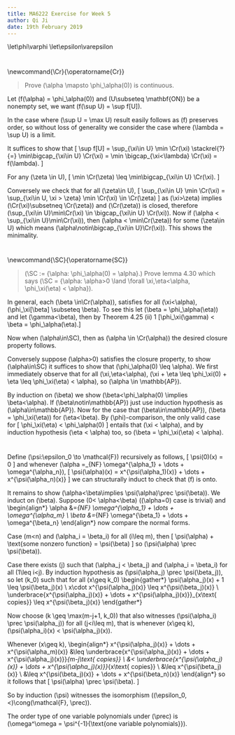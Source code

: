 ```yaml
---
title: MA6222 Exercise for Week 5
author: Qi Ji
date: 19th February 2019
---
```


\let\phi\varphi
\let\epsilon\varepsilon

#

\newcommand{\Cr}{\operatorname{Cr}}

> Prove \(\alpha \mapsto \phi_\alpha(0)\) is continuous.

Let \(f(\alpha) = \phi_\alpha(0)\) and
\(U\subseteq \mathbf{ON}\) be a nonempty set, we want \(f(\sup U) = \sup f[U]\).

In the case where \(\sup U = \max U\) result easily follows as \(f\) preserves order,
so without loss of generality we consider the case where \(\lambda = \sup U\) is a limit.

It suffices to show that
\[ \sup f[U] = \sup_{\xi\in U} \min \Cr(\xi) \stackrel{?}{=} \min\bigcap_{\xi\in U} \Cr(\xi) = \min \bigcap_{\xi<\lambda} \Cr(\xi) = f(\lambda). \]

For any \(\zeta \in U\),
\[ \min \Cr(\zeta) \leq \min\bigcap_{\xi\in U} \Cr(\xi). \]

Conversely we check that for all \(\zeta\in U\),
\[ \sup_{\xi\in U} \min \Cr(\xi) = \sup_{\xi\in U, \xi > \zeta} \min \Cr(\xi) \in \Cr(\zeta) \]
as \(\xi>\zeta\) implies \(\Cr(\xi)\subsetneq \Cr(\zeta)\) and \(\Cr(\zeta)\) is closed,
therefore \(\sup_{\xi\in U}\min\Cr(\xi) \in \bigcap_{\xi\in U} \Cr(\xi)\).
Now if \(\alpha < \sup_{\xi\in U}\min\Cr(\xi)\), then \(\alpha < \min\Cr(\zeta)\) for some \(\zeta\in U\) which means \(\alpha\notin\bigcap_{\xi\in U}\Cr(\xi)\).
This shows the minimality.

#

\newcommand{\SC}{\operatorname{SC}}

> \(\SC := \{\alpha: \phi_\alpha(0) = \alpha\}.\)
> Prove lemma 4.30 which says \(\SC = \{\alpha: \alpha>0 \land \forall \xi,\eta<\alpha, \phi_\xi(\eta) < \alpha\}\).

In general, each \(\beta \in\Cr(\alpha)\),
satisfies for all \(\xi<\alpha\), \(\phi_\xi[\beta] \subseteq \beta\).
To see this let \(\beta = \phi_\alpha(\eta)\) and let \(\gamma<\beta\),
then by Theorem 4.25 (ii) 1
\[\phi_\xi(\gamma) < \beta = \phi_\alpha(\eta).\]

Now when \(\alpha\in\SC\), then as \(\alpha \in \Cr(\alpha)\) the desired closure property follows.

Conversely suppose \(\alpha>0\) satisfies the closure property,
to show \(\alpha\in\SC\) it suffices to show that \(\phi_\alpha(0) \leq \alpha\).
We first immediately observe that for all \(\xi,\eta<\alpha\), \(\xi + \eta \leq \phi_\xi(0) + \eta \leq \phi_\xi(\eta) < \alpha\), so \(\alpha \in \mathbb{AP}\).

By induction on \(\beta\) we show \(\beta<\phi_\alpha(0) \implies \beta<\alpha\).
If \(\beta\notin\mathbb{AP}\) just use induction hypothesis as \(\alpha\in\mathbb{AP}\).
Now for the case that \(\beta\in\mathbb{AP}\),
\(\beta = \phi_\xi(\eta)\) for \(\eta<\beta\).
By \(\phi\)-comparison, the only valid case for
\[ \phi_\xi(\eta) < \phi_\alpha(0) \]
entails that \(\xi < \alpha\), and by induction hypothesis \(\eta < \alpha\) too, so \(\beta = \phi_\xi(\eta) < \alpha\).

#

Define \(\psi:\epsilon_0 \to \mathcal{F}\) recursively as follows,
\[ \psi(0)(x) = 0 \]
and whenever \(\alpha =_{NF} \omega^{\alpha_1} + \dots + \omega^{\alpha_n}\),
\[ \psi(\alpha)(x) = x^{\psi(\alpha_1)(x)} + \dots + x^{\psi(\alpha_n)(x)} \]
we can structurally induct to check that \(f\) is onto.

It remains to show \(\alpha<\beta\implies \psi(\alpha)\prec \psi(\beta)\).
We induct on \(\beta\).
Suppose \(0< \alpha<\beta\) (\(\alpha=0\) case is trivial) and
\begin{align*}
\alpha &=_{NF} \omega^{\alpha_1} + \dots + \omega^{\alpha_m} \\
\beta &=_{NF} \omega^{\beta_1} + \dots + \omega^{\beta_n}
\end{align*}
now compare the normal forms.

Case \(m<n\) and \(\alpha_i = \beta_i\) for all \(i\leq m\), then
\[ \psi(\alpha) + \text{some nonzero function} = \psi(\beta) \]
so \(\psi(\alpha) \prec \psi(\beta)\).

Case there exists \(j\) such that \(\alpha_j < \beta_j\) and
\(\alpha_i = \beta_i\) for all \(1\leq i<j\).
By induction hypothesis as \(\psi(\alpha_j) \prec \psi(\beta_j)\),
so let \(k_0\) such that for all \(x\geq k_0\)
\begin{gather*}
\psi(\alpha_j)(x) + 1 \leq \psi(\beta_j)(x) \\
x\cdot x^{\psi(\alpha_j)(x)} \leq x^{\psi(\beta_j)(x)} \\
\underbrace{x^{\psi(\alpha_j)(x)} + \dots + x^{\psi(\alpha_j)(x)}}_{x\text{ copies}} \leq x^{\psi(\beta_j)(x)}
\end{gather*}

Now choose \(k \geq \max(m-j+1, k_0)\)
that also witnesses \(\psi(\alpha_i) \prec \psi(\alpha_j)\) for all \(j<i\leq m\),
that is whenever \(x\geq k\), \(\psi(\alpha_i)(x) < \psi(\alpha_j)(x)\).

Whenever \(x\geq k\),
\begin{align*}
x^{\psi(\alpha_j)(x)} + \dots + x^{\psi(\alpha_m)(x)}
&\leq \underbrace{x^{\psi(\alpha_j)(x)} + \dots + x^{\psi(\alpha_j)(x)}}_{m-j\text{ copies}} \\
&< \underbrace{x^{\psi(\alpha_j)(x)} + \dots + x^{\psi(\alpha_j)(x)}}_{x\text{ copies}} \\
&\leq x^{\psi(\beta_j)(x)} \\
&\leq x^{\psi(\beta_j)(x)} + \dots + x^{\psi(\beta_n)(x)}
\end{align*}
so it follows that
\[ \psi(\alpha) \prec \psi(\beta). \]

So by induction \(\psi\) witnesses the isomorphism \((\epsilon_0,<)\cong(\mathcal{F}, \prec)\).

The order type of one variable polynomials under \(\prec\) is \(\omega^\omega = \psi^{-1}\{\text{one variable polynomials}\}\).
